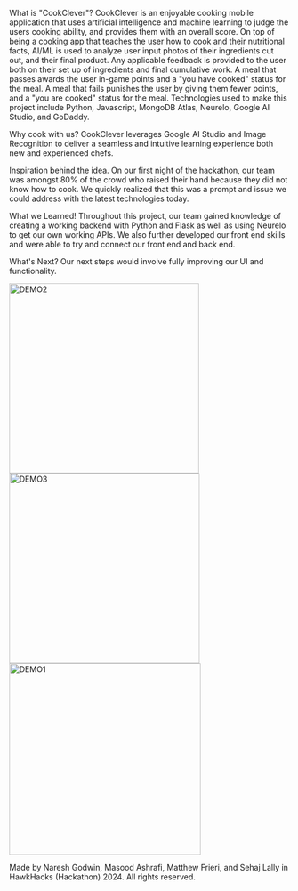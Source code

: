 What is "CookClever"?
CookClever is an enjoyable cooking mobile application that uses artificial intelligence and machine learning to judge the users cooking ability, and provides them with an overall score.
On top of being a cooking app that teaches the user how to cook and their nutritional facts, AI/ML is used to analyze user input photos of their ingredients cut out, and their final product.
Any applicable feedback is provided to the user both on their set up of ingredients and final cumulative work. A meal that passes awards the user in-game points and a "you have cooked" 
status for the meal. A meal that fails punishes the user by giving them fewer points, and a "you are cooked" status for the meal. Technologies used to make this project include Python,
Javascript, MongoDB Atlas, Neurelo, Google AI Studio, and GoDaddy. 

Why cook with us?
CookClever leverages Google AI Studio and Image Recognition to deliver a seamless and intuitive learning experience both new and experienced chefs.

Inspiration behind the idea.
On our first night of the hackathon, our team was amongst 80% of the crowd who raised their hand because they did not know how to cook. We quickly realized that this was a prompt and
issue we could address with the latest technologies today. 

What we Learned!
Throughout this project, our team gained knowledge of creating a working backend with Python and Flask as well as using Neurelo to get our own working APIs. We also further developed our
front end skills and were able to try and connect our front end and back end.

What's Next?
Our next steps would involve fully improving our UI and functionality.

<img width="341" alt="DEMO2" src="https://github.com/nareshgodwin1/HawkHacks_reactapp/assets/159673662/f640c5ef-dce8-47de-8700-86bea85d21fa">
<img width="342" alt="DEMO3" src="https://github.com/nareshgodwin1/HawkHacks_reactapp/assets/159673662/14ae1d5c-5e6f-4fd6-be24-8ea0e5271276">
<img width="344" alt="DEMO1" src="https://github.com/nareshgodwin1/HawkHacks_reactapp/assets/159673662/bcd0ae74-6518-4bc8-a9fe-2357c33cd68f">

Made by Naresh Godwin, Masood Ashrafi, Matthew Frieri, and Sehaj Lally in HawkHacks (Hackathon) 2024. All rights reserved.
